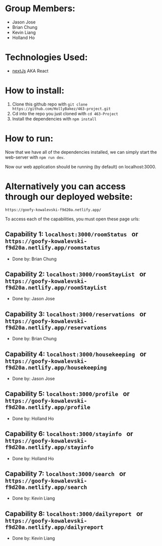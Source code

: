 # Group Members:
* Jason Jose
* Brian Chung
* Kevin Liang
* Holland Ho

# Technologies Used:
* [nextJs](https://nextjs.org/) AKA React

# How to install:
1) Clone this github repo with ```git clone https://github.com/HollyBakez/463-project.git```
2) Cd into the repo you just cloned with ```cd 463-Project```
3) Install the dependencies with ```npm install```

# How to run:
Now that we have all of the dependencies installed, we can simply start the web-server with ```npm run dev```.

Now our web application should be running (by default) on localhost:3000.

# Alternatively you can access through our deployed website:
```https://goofy-kowalevski-f9d20a.netlify.app/```

To access each of the capabilities, you must open these page urls:

## Capability 1: ```localhost:3000/roomStatus ``` or ```https://goofy-kowalevski-f9d20a.netlify.app/roomstatus```
* Done by: Brian Chung
## Capability 2: ```localhost:3000/roomStayList ``` or ```https://goofy-kowalevski-f9d20a.netlify.app/roomStayList```
* Done by: Jason Jose
## Capability 3: ```localhost:3000/reservations ``` or ```https://goofy-kowalevski-f9d20a.netlify.app/reservations```
* Done by: Brian Chung
## Capability 4: ```localhost:3000/housekeeping ``` or ```https://goofy-kowalevski-f9d20a.netlify.app/housekeeping```
* Done by: Jason Jose
## Capability 5: ```localhost:3000/profile ``` or ```https://goofy-kowalevski-f9d20a.netlify.app/profile```
* Done by: Holland Ho
## Capability 6: ```localhost:3000/stayinfo ``` or ```https://goofy-kowalevski-f9d20a.netlify.app/stayinfo```
* Done by: Holland Ho
## Capability 7: ```localhost:3000/search ``` or ```https://goofy-kowalevski-f9d20a.netlify.app/search```
* Done by: Kevin Liang
## Capability 8: ```localhost:3000/dailyreport ``` or ```https://goofy-kowalevski-f9d20a.netlify.app/dailyreport```
* Done by: Kevin Liang
